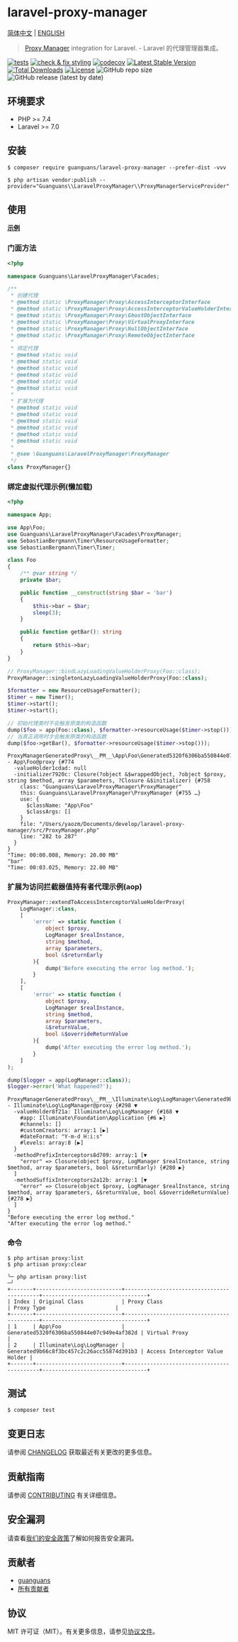 # laravel-proxy-manager

[简体中文](README-zh_CN.md) | [ENGLISH](README.md)

> [Proxy Manager](https://github.com/Ocramius/ProxyManager) integration for Laravel. - Laravel 的代理管理器集成。

[![tests](https://github.com/guanguans/laravel-proxy-manager/workflows/tests/badge.svg)](https://github.com/guanguans/laravel-proxy-manager/actions)
[![check & fix styling](https://github.com/guanguans/laravel-proxy-manager/actions/workflows/php-cs-fixer.yml/badge.svg)](https://github.com/guanguans/laravel-proxy-manager/actions)
[![codecov](https://codecov.io/gh/guanguans/laravel-proxy-manager/branch/main/graph/badge.svg?token=URGFAWS6S4)](https://codecov.io/gh/guanguans/laravel-proxy-manager)
[![Latest Stable Version](https://poser.pugx.org/guanguans/laravel-proxy-manager/v)](//packagist.org/packages/guanguans/laravel-proxy-manager)
[![Total Downloads](https://poser.pugx.org/guanguans/laravel-proxy-manager/downloads)](//packagist.org/packages/guanguans/laravel-proxy-manager)
[![License](https://poser.pugx.org/guanguans/laravel-proxy-manager/license)](//packagist.org/packages/guanguans/laravel-proxy-manager)
![GitHub repo size](https://img.shields.io/github/repo-size/guanguans/laravel-proxy-manager)
![GitHub release (latest by date)](https://img.shields.io/github/v/release/guanguans/laravel-proxy-manager)

## 环境要求

* PHP >= 7.4
* Laravel >= 7.0

## 安装

```shell
$ composer require guanguans/laravel-proxy-manager --prefer-dist -vvv
```

```shell
$ php artisan vendor:publish --provider="Guanguans\\LaravelProxyManager\\ProxyManagerServiceProvider"
```

## 使用

[**示例**](./tests/Facades)

### 门面方法

```php
<?php

namespace Guanguans\LaravelProxyManager\Facades;

/**
 * 创建代理
 * @method static \ProxyManager\Proxy\AccessInterceptorInterface            createAccessInterceptorScopeLocalizerProxy(object $instance, array $prefixInterceptors = [], array $suffixInterceptors = [])
 * @method static \ProxyManager\Proxy\AccessInterceptorValueHolderInterface createAccessInterceptorValueHolderProxy(object $instance, array $prefixInterceptors = [], array $suffixInterceptors = [])
 * @method static \ProxyManager\Proxy\GhostObjectInterface                  createLazyLoadingGhostFactoryProxy(string $className, \Closure $initializer, array $proxyOptions = [])
 * @method static \ProxyManager\Proxy\VirtualProxyInterface                 createLazyLoadingValueHolderProxy(string $className, \Closure $initializer, array $proxyOptions = [])
 * @method static \ProxyManager\Proxy\NullObjectInterface                   createNullObjectProxy($instanceOrClassName)
 * @method static \ProxyManager\Proxy\RemoteObjectInterface                 createRemoteObjectProxy($instanceOrClassName, ?\ProxyManager\Factory\RemoteObject\AdapterInterface $adapter = null)
 *
 * 绑定代理
 * @method static void                                                      singletonLazyLoadingValueHolderProxy(string $className, ?\Closure $concrete = null)
 * @method static void                                                      bindLazyLoadingValueHolderProxy(string $className, ?\Closure $concrete = null, bool $shared = false)
 * @method static void                                                      singletonNullObjectProxy(string $className)
 * @method static void                                                      bindNullObjectProxy(string $className, bool $shared = false)
 * @method static void                                                      singletonRemoteObjectProxy(string $className, ?\ProxyManager\Factory\RemoteObject\AdapterInterface $adapter = null)
 * @method static void                                                      bindRemoteObjectProxy(string $className, ?\ProxyManager\Factory\RemoteObject\AdapterInterface $adapter = null, bool $shared = false)
 * 
 * 扩展为代理
 * @method static void                                                      extendToAccessInterceptorScopeLocalizerProxy(string $abstract, array $prefixInterceptors = [], array $suffixInterceptors = [])
 * @method static void                                                      extendToAccessInterceptorValueHolderProxy(string $abstract, array $prefixInterceptors = [], array $suffixInterceptors = [])
 * @method static void                                                      extendToLazyLoadingGhostFactoryProxy(string $abstract, \Closure $initializer, array $proxyOptions = [])
 * @method static void                                                      extendToLazyLoadingValueHolderProxy(string $abstract, \Closure $initializer, array $proxyOptions = [])
 * @method static void                                                      extendToNullObjectProxy(string $abstract)
 * @method static void                                                      extendToRemoteObjectProxy(string $abstract, ?\ProxyManager\Factory\RemoteObject\AdapterInterface $adapter = null)
 *
 * @see \Guanguans\LaravelProxyManager\ProxyManager
 */
class ProxyManager{}
```

### 绑定虚拟代理示例(懒加载)

```php
<?php

namespace App;

use App\Foo;
use Guanguans\LaravelProxyManager\Facades\ProxyManager;
use SebastianBergmann\Timer\ResourceUsageFormatter;
use SebastianBergmann\Timer\Timer;

class Foo
{
    /** @var string */
    private $bar;

    public function __construct(string $bar = 'bar')
    {
        $this->bar = $bar;
        sleep(3);
    }

    public function getBar(): string
    {
        return $this->bar;
    }
}

// ProxyManager::bindLazyLoadingValueHolderProxy(Foo::class);
ProxyManager::singletonLazyLoadingValueHolderProxy(Foo::class);

$formatter = new ResourceUsageFormatter();
$timer = new Timer();
$timer->start();
$timer->start();

// 初始代理类时不会触发原类的构造函数
dump($foo = app(Foo::class), $formatter->resourceUsage($timer->stop()));
// 当真正调用时才会触发原类的构造函数
dump($foo->getBar(), $formatter->resourceUsage($timer->stop()));
```

```shell
ProxyManagerGeneratedProxy\__PM__\App\Foo\Generated5320f6306ba550844e07c949e4af382d - App\Foo@proxy {#774
  -valueHolder1cdad: null
  -initializer7920c: Closure(?object &$wrappedObject, ?object $proxy, string $method, array $parameters, ?Closure &$initializer) {#758
    class: "Guanguans\LaravelProxyManager\ProxyManager"
    this: Guanguans\LaravelProxyManager\ProxyManager {#755 …}
    use: {
      $className: "App\Foo"
      $classArgs: []
    }
    file: "/Users/yaozm/Documents/develop/laravel-proxy-manager/src/ProxyManager.php"
    line: "282 to 287"
  }
}
"Time: 00:00.008, Memory: 20.00 MB"
"bar"
"Time: 00:03.025, Memory: 22.00 MB"
```

### 扩展为访问拦截器值持有者代理示例(aop)

```php
ProxyManager::extendToAccessInterceptorValueHolderProxy(
    LogManager::class,
    [
        'error' => static function (
            object $proxy,
            LogManager $realInstance,
            string $method,
            array $parameters,
            bool &$returnEarly
        ){
            dump('Before executing the error log method.');
        }
    ],
    [
        'error' => static function (
            object $proxy,
            LogManager $realInstance,
            string $method,
            array $parameters,
            &$returnValue,
            bool &$overrideReturnValue
        ){
            dump('After executing the error log method.');
        }
    ]
);

dump($logger = app(LogManager::class));
$logger->error('What happened?');
```

```shell
ProxyManagerGeneratedProxy\__PM__\Illuminate\Log\LogManager\Generated9b66c8f3bc457c2c26acc55874d391b3 - Illuminate\Log\LogManager@proxy {#298 ▼
  -valueHolder8f21a: Illuminate\Log\LogManager {#168 ▼
    #app: Illuminate\Foundation\Application {#6 ▶}
    #channels: []
    #customCreators: array:1 [▶]
    #dateFormat: "Y-m-d H:i:s"
    #levels: array:8 [▶]
  }
  -methodPrefixInterceptors8d709: array:1 [▼
    "error" => Closure(object $proxy, LogManager $realInstance, string $method, array $parameters, bool &$returnEarly) {#280 ▶}
  ]
  -methodSuffixInterceptors2a12b: array:1 [▼
    "error" => Closure(object $proxy, LogManager $realInstance, string $method, array $parameters, &$returnValue, bool &$overrideReturnValue) {#278 ▶}
  ]
}
"Before executing the error log method."
"After executing the error log method."
```

### 命令

```shell
$ php artisan proxy:list
$ php artisan proxy:clear
```

```shell
╰─ php artisan proxy:list                                                                                       ─╯
+-------+---------------------------+-------------------------------------------+---------------------------------+
| Index | Original Class            | Proxy Class                               | Proxy Type                      |
+-------+---------------------------+-------------------------------------------+---------------------------------+
| 1     | App\Foo                   | Generated5320f6306ba550844e07c949e4af382d | Virtual Proxy                   |
| 2     | Illuminate\Log\LogManager | Generated9b66c8f3bc457c2c26acc55874d391b3 | Access Interceptor Value Holder |
+-------+---------------------------+-------------------------------------------+---------------------------------+
```

## 测试

```shell
$ composer test
```

## 变更日志

请参阅 [CHANGELOG](CHANGELOG.md) 获取最近有关更改的更多信息。

## 贡献指南

请参阅 [CONTRIBUTING](.github/CONTRIBUTING.md) 有关详细信息。

## 安全漏洞

请查看[我们的安全政策](../../security/policy)了解如何报告安全漏洞。

## 贡献者

* [guanguans](https://github.com/guanguans)
* [所有贡献者](../../contributors)

## 协议

MIT 许可证（MIT）。有关更多信息，请参见[协议文件](LICENSE)。
